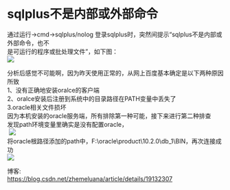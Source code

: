 # sqlplus不是内部或外部命令

通过运行->cmd->sqlplus/nolog 登录sqlplus时，突然间提示“sqlplus不是内部或外部命令，也不<br />是可运行的程序或批处理文件”，如下图：<br />![](https://cdn.nlark.com/yuque/0/2019/gif/349894/1561010195075-225c5536-1c1f-4c34-b336-65cc69203211.gif#align=left&display=inline&height=426&originHeight=426&originWidth=666&size=0&status=done&width=666)

分析后感觉不可能啊，因为昨天使用正常的，从网上百度基本确定是以下两种原因所致<br />1、没有正确地安装oralce的客户端<br />2、oralce安装后注册到系统中的目录路径在PATH变量中丢失了<br />3.oracle相关文件损坏<br />因为本机安装的oracle服务端，所有排除第一种可能，接下来进行第二种排查<br />发现path环境变量里确实是没有配置oracle，<br /> ![](https://cdn.nlark.com/yuque/0/2019/gif/349894/1561010202127-47e0276f-c797-4876-a217-93867c8588d8.gif#align=left&display=inline&height=477&originHeight=477&originWidth=438&size=0&status=done&width=438)<br />将oracle根路径添加的path中，F:\oracle\product\10.2.0\db_1\BIN，再次连接成功<br />![](https://cdn.nlark.com/yuque/0/2019/gif/349894/1561010208455-6786c99e-f377-44ec-97da-f1fc31932efb.gif#align=left&display=inline&height=429&originHeight=429&originWidth=665&size=0&status=done&width=665)

博客:<br />https://blog.csdn.net/zhemeluana/article/details/19132307
